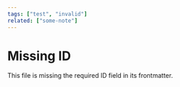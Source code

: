 ```yaml
---
tags: ["test", "invalid"]
related: ["some-note"]
---
```

# Missing ID

This file is missing the required ID field in its frontmatter.